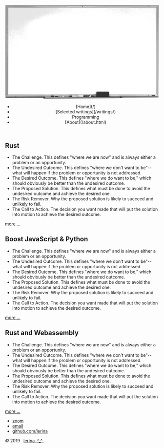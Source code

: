 <img class="topPix" src="../pix/whiteboard.svg" alt="whiteboard programming" />

<div class="container">
<header class="main-header clearfix">

<nav class="main-menu">
<ul>
<li class="main-menu__item">[Home](/)</li>
<li class="main-menu__item">[Selected writings](/writings/)</li>
<li class="main-menu__item">Programming</li>
<li class="main-menu__item">[About](/about.html)</li>
</ul>
</nav><!-- nav -->
</header><!-- header -->

<span id="top"></span>
<section class="sponsors-wrapper clearfix">
<main class="content-area">


<section class="sponsors">
<div class="sponsor pink" id="rust">
<h2 id="Rust_prog">Rust</h2>

-    The Challenge. This defines "where we are now" and is always either a problem or an opportunity.
-    The Undesired Outcome. This defines "where we don't want to be"--what will happen if the problem or opportunity is not addressed.
-    The Desired Outcome. This defines "where we do want to be," which should obviously be better than the undesired outcome.
-    The Proposed Solution. This defines what must be done to avoid the undesired outcome and achieve the desired one.
-    The Risk Remover. Why the proposed solution is likely to succeed and unlikely to fail.
-    The Call to Action. The decision you want made that will put the solution into motion to achieve the desired outcome.

<a href="./rust_000.html"> more ...</a>

</div></section>

<section class="sponsors">
<div class="sponsor purple" id="ffi">
<h2 id="Js-Py_ffi">Boost JavaScript &amp; Python</h2>

-    The Challenge. This defines "where we are now" and is always either a problem or an opportunity.
-    The Undesired Outcome. This defines "where we don't want to be"--what will happen if the problem or opportunity is not addressed.
-    The Desired Outcome. This defines "where we do want to be," which should obviously be better than the undesired outcome.
-    The Proposed Solution. This defines what must be done to avoid the undesired outcome and achieve the desired one.
-    The Risk Remover. Why the proposed solution is likely to succeed and unlikely to fail.
-    The Call to Action. The decision you want made that will put the solution into motion to achieve the desired outcome.

<a href="./ffi.html"> more ...</a>

</div></section>

<section class="sponsors">
<div class="sponsor blue" id="wasm">
<h2 id="wasm_prog">Rust and Webassembly</h2>

-    The Challenge. This defines "where we are now" and is always either a problem or an opportunity.
-    The Undesired Outcome. This defines "where we don't want to be"--what will happen if the problem or opportunity is not addressed.
-    The Desired Outcome. This defines "where we do want to be," which should obviously be better than the undesired outcome.
-    The Proposed Solution. This defines what must be done to avoid the undesired outcome and achieve the desired one.
-    The Risk Remover. Why the proposed solution is likely to succeed and unlikely to fail.
-    The Call to Action. The decision you want made that will put the solution into motion to achieve the desired outcome.

<a href="./wasm.html"> more ...</a>


</div></section>
</main>
</section><!-- sponsors-wrapper -->

</div><!-- container -->

<footer class="footer">


-   [zoom]()
-   [email](mailto:learningrustrpg@gmail.com)
-   [github.com/lerina](https://github.com/lerina)


<div id="copy"><em>&#xa9;</em> 2019  &nbsp; <a href="http://razafy.com" target="_blank"> <span class="le">le</span><span class="ri">ri</span><span class="na">na</span>  ^_^ </a></div>

</footer><!-- footer -->


